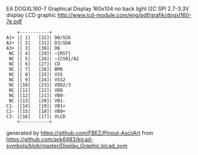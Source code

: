 EA DOGXL160-7 Graphical Display 160x104 no back light I2C SPI 2.7-3.3V
display LCD graphic
http://www.lcd-module.com/eng/pdf/grafik/dogxl160-7e.pdf


	    +-----------+
	A1+ |[ 1]   [32]| D0/SCK
	A2+ |[ 2]   [31]| D3/SDA
	A3+ |[ 3]   [30]| D6
	 NC |[ 4]   [29]| ~{RST}
	 NC |[ 5]   [28]| ~{CS0}/A2
	 NC |[ 6]   [27]| CD
	 NC |[ 7]   [26]| BM0
	 NC |[ 8]   [25]| VSS
	 NC |[ 9]   [24]| VSS2
	 NC |[10]   [23]| VDD2/3
	 NC |[11]   [22]| VDD
	 NC |[12]   [21]| VB0-
	 NC |[13]   [20]| VB1-
	C1- |[14]   [19]| VB1+
	C2- |[15]   [18]| VB0+
	C3- |[16]   [17]| VLCD
	    +-----------+


generated by https://github.com/FBEZ/Pinout-AsciiArt from https://github.com/ask6483/kicad-symbols/blob/master/Display_Graphic.kicad_sym